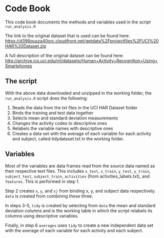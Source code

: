 # Code Book
This code book documents the methods and variables used in the script `run_analysis.R`

The link to the original dataset that is used can be found here:
https://d396qusza40orc.cloudfront.net/getdata%2Fprojectfiles%2FUCI%20HAR%20Dataset.zip

A full description of the original dataset can be found here:
http://archive.ics.uci.edu/ml/datasets/Human+Activity+Recognition+Using+Smartphones

## The script
With the above data downloaded and unzipped in the working folder, the `run_analysis.R` script does the following:
1. Reads the data from the txt files in the UCI HAR Dataset folder
2. Binds the training and test data together
3. Selects mean and standard deviation measurements
4. Changes the activity codes to descriptive ones
5. Relabels the variable names with descriptive ones
6. Creates a data set with the average of each variable for each activity and subject, called tidydataset.txt in the working folder.

## Variables
Most of the variables are data frames read from the source data named as their respective text files. This includes `x_test`, `x_train`, `y_test`, `y_train`, `subject_test`, `subject_train`, `activities` (from activities_labels.txt), and `features`. This is performed in step 1.

Step 2 creates `x`, `y`, and `sj` from binding x, y, and subject data respectively. `data` is created from combining these three.

In steps 3-5, `tidy` is created by selecting from `data` the mean and standard deviation columns and is the working table in which the script relabels its columns using descriptive variables.

Finally, in step 6 `averages` uses `tidy` to create a new independent data set with the average of each variable for each activity and each subject.





